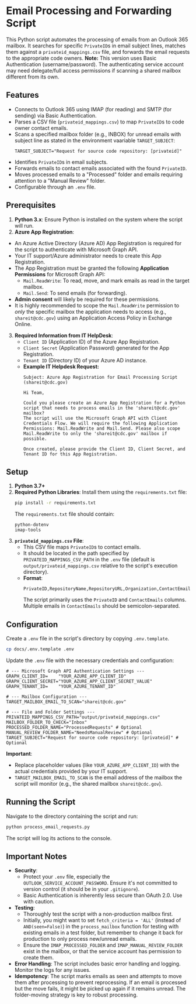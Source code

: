# Email Processing and Forwarding Script

This Python script automates the processing of emails from an Outlook 365 mailbox. It searches for specific `PrivateID`s in email subject lines, matches them against a `privateid_mappings.csv` file, and forwards the email requests to the appropriate code owners.
**Note:** This version uses Basic Authentication (username/password). The authenticating service account may need delegate/full access permissions if scanning a shared mailbox different from its own.

## Features

*   Connects to Outlook 365 using IMAP (for reading) and SMTP (for sending) via Basic Authentication.
*   Parses a CSV file (`privateid_mappings.csv`) to map `PrivateID`s to code owner contact emails.
*   Scans a specified mailbox folder (e.g., INBOX) for unread emails with subject line as stated in the environment vaariable `TARGET_SUBJECT`: 
    ```
    TARGET_SUBJECT="Request for source code repository: [privateid]"
    ```
*   Identifies `PrivateID`s in email subjects.
*   Forwards emails to contact emails associated with the found `PrivateID`.
*   Moves processed emails to a "Processed" folder and emails requiring attention to a "Manual Review" folder.
*   Configurable through an `.env` file.

## Prerequisites
1.  **Python 3.x**: Ensure Python is installed on the system where the script will run.
2.  **Azure App Registration**:
   *   An Azure Active Directory (Azure AD) App Registration is required for the script to authenticate with Microsoft Graph API.
   *   Your IT support/Azure administrator needs to create this App Registration.
   *   The App Registration must be granted the following **Application Permissions** for Microsoft Graph API:
       *   `Mail.ReadWrite`: To read, move, and mark emails as read in the target mailbox.
       *   `Mail.Send`: To send emails (for forwarding).
   *   **Admin consent** will likely be required for these permissions.
   *   It is highly recommended to scope the `Mail.ReadWrite` permission to *only* the specific mailbox the application needs to access (e.g., `shareit@cdc.gov`) using an Application Access Policy in Exchange Online.
3.  **Required Information from IT HelpDesk**:
    *   `Client ID` (Application ID) of the Azure App Registration.
    *   `Client Secret` (Application Password) generated for the App Registration.
    *   `Tenant ID` (Directory ID) of your Azure AD instance.
    *   **Example IT Helpdesk Request:**
        ```
        Subject: Azure App Registration for Email Processing Script (shareit@cdc.gov)

        Hi Team,

        Could you please create an Azure App Registration for a Python script that needs to process emails in the 'shareit@cdc.gov' mailbox?
        The script will use the Microsoft Graph API with Client Credentials Flow. We will require the following Application Permissions: Mail.ReadWrite and Mail.Send. Please also scope Mail.ReadWrite to only the 'shareit@cdc.gov' mailbox if possible.

        Once created, please provide the Client ID, Client Secret, and Tenant ID for this App Registration.
        ```

## Setup
1.  **Python 3.7+**
2.  **Required Python Libraries**: Install them using the `requirements.txt` file:
    ```bash
    pip install -r requirements.txt
    ```
    The `requirements.txt` file should contain:
    ```
    python-dotenv
    imap-tools
    ```
3.  **`privateid_mappings.csv` File**:
    *   This CSV file maps `PrivateID`s to contact emails.
    *   It should be located in the path specified by `PRIVATEID_MAPPINGS_CSV_PATH` in the `.env` file (default is `output/privateid_mappings.csv` relative to the script's execution directory).
    *   **Format**:
        ```csv
        PrivateID,RepositoryName,RepositoryURL,Organization,ContactEmails,DateAdded
        ```
        The script primarily uses the `PrivateID` and `ContactEmails` columns. Multiple emails in `ContactEmails` should be semicolon-separated.

## Configuration

   Create a `.env` file in the script's directory by copying `.env.template`.<br>
```bash
cp docs/.env.template .env
```
   Update the `.env` file with the necessary credentials and configuration:
```dotenv
# --- Microsoft Graph API Authentication Settings ---
GRAPH_CLIENT_ID=    "YOUR_AZURE_APP_CLIENT_ID"
GRAPH_CLIENT_SECRET="YOUR_AZURE_APP_CLIENT_SECRET_VALUE"
GRAPH_TENANT_ID=    "YOUR_AZURE_TENANT_ID"

# --- Mailbox Configuration ---
TARGET_MAILBOX_EMAIL_TO_SCAN="shareit@cdc.gov" 

# --- File and Folder Settings ---
PRIVATEID_MAPPINGS_CSV_PATH="output/privateid_mappings.csv"
MAILBOX_FOLDER_TO_CHECK="Inbox"
PROCESSED_FOLDER_NAME="ProcessedRequests" # Optional
MANUAL_REVIEW_FOLDER_NAME="NeedsManualReview" # Optional
TARGET_SUBJECT="Request for source code repository: [privateid]" # Optional
```
**Important**:
*   Replace placeholder values (like `YOUR_AZURE_APP_CLIENT_ID`) with the actual credentials provided by your IT support.
*   `TARGET_MAILBOX_EMAIL_TO_SCAN` is the email address of the mailbox the script will monitor (e.g., the shared mailbox `shareit@cdc.gov`).


## Running the Script

Navigate to the directory containing the script and run:

```bash
python process_email_requests.py
```

The script will log its actions to the console.

## Important Notes

*   **Security**:
    *   Protect your `.env` file, especially the `OUTLOOK_SERVICE_ACCOUNT_PASSWORD`. Ensure it's not committed to version control (it should be in your `.gitignore`).
    *   Basic Authentication is inherently less secure than OAuth 2.0. Use with caution.
*   **Testing**:
    *   Thoroughly test the script with a non-production mailbox first.
    *   Initially, you might want to set `fetch_criteria = 'ALL'` (instead of `AND(seen=False)`) in the `process_mailbox` function for testing with existing emails in a test folder, but remember to change it back for production to only process new/unread emails.
    *   Ensure the `IMAP_PROCESSED_FOLDER` and `IMAP_MANUAL_REVIEW_FOLDER` exist in the mailbox, or that the service account has permission to create them.
*   **Error Handling**: The script includes basic error handling and logging. Monitor the logs for any issues.
*   **Idempotency**: The script marks emails as seen and attempts to move them after processing to prevent reprocessing. If an email is processed but the move fails, it might be picked up again if it remains unread. The folder-moving strategy is key to robust processing.
